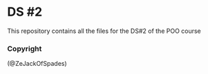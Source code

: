 # DS #2
This repository contains all the files for the DS#2 of the POO course


### Copyright 
(@ZeJackOfSpades)